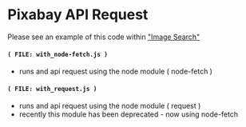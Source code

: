 
# Pixabay API Request


Please see an example of this code within <a href="http://powerdigitalmedia.net/xamples/imagesearch">"Image Search"</a>



#### `( FILE: with_node-fetch.js )`

* runs and api request using the node module ( node-fetch )


#### `( FILE: with_request.js )`

* runs and api request using the node module ( request )
* recently this module has been deprecated - now using node-fetch


